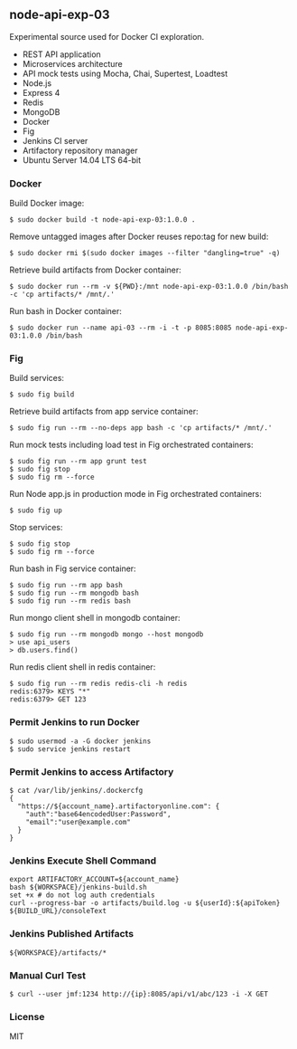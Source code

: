 ## node-api-exp-03 ##

  Experimental source used for Docker CI exploration.

  * REST API application
  * Microservices architecture
  * API mock tests using Mocha, Chai, Supertest, Loadtest
  * Node.js
  * Express 4
  * Redis
  * MongoDB
  * Docker
  * Fig
  * Jenkins CI server
  * Artifactory repository manager
  * Ubuntu Server 14.04 LTS 64-bit

### Docker ###

Build Docker image:

    $ sudo docker build -t node-api-exp-03:1.0.0 .

Remove untagged images after Docker reuses repo:tag for new build:

    $ sudo docker rmi $(sudo docker images --filter "dangling=true" -q)

Retrieve build artifacts from Docker container:

    $ sudo docker run --rm -v ${PWD}:/mnt node-api-exp-03:1.0.0 /bin/bash -c 'cp artifacts/* /mnt/.'

Run bash in Docker container:

    $ sudo docker run --name api-03 --rm -i -t -p 8085:8085 node-api-exp-03:1.0.0 /bin/bash

### Fig ###

Build services:

    $ sudo fig build

Retrieve build artifacts from app service container:

    $ sudo fig run --rm --no-deps app bash -c 'cp artifacts/* /mnt/.'

Run mock tests including load test in Fig orchestrated containers:

    $ sudo fig run --rm app grunt test
    $ sudo fig stop
    $ sudo fig rm --force

Run Node app.js in production mode in Fig orchestrated containers:

    $ sudo fig up

Stop services:

    $ sudo fig stop
    $ sudo fig rm --force

Run bash in Fig service container:

    $ sudo fig run --rm app bash
    $ sudo fig run --rm mongodb bash
    $ sudo fig run --rm redis bash

Run mongo client shell in mongodb container:

    $ sudo fig run --rm mongodb mongo --host mongodb
    > use api_users
    > db.users.find()

Run redis client shell in redis container:

    $ sudo fig run --rm redis redis-cli -h redis
    redis:6379> KEYS "*"
    redis:6379> GET 123

### Permit Jenkins to run Docker ###

    $ sudo usermod -a -G docker jenkins
    $ sudo service jenkins restart

### Permit Jenkins to access Artifactory ###

    $ cat /var/lib/jenkins/.dockercfg 
    {
      "https://${account_name}.artifactoryonline.com": {
        "auth":"base64encodedUser:Password",
        "email":"user@example.com"
      }
    }

### Jenkins Execute Shell Command ###

    export ARTIFACTORY_ACCOUNT=${account_name}
    bash ${WORKSPACE}/jenkins-build.sh
    set +x # do not log auth credentials
    curl --progress-bar -o artifacts/build.log -u ${userId}:${apiToken} ${BUILD_URL}/consoleText

### Jenkins Published Artifacts ###

    ${WORKSPACE}/artifacts/*

### Manual Curl Test ###

    $ curl --user jmf:1234 http://{ip}:8085/api/v1/abc/123 -i -X GET

### License ###

  MIT

